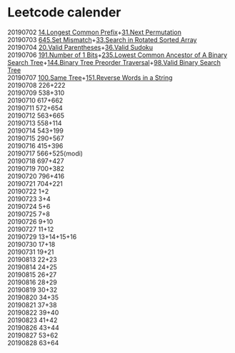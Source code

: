 # Leetcode calender
20190702 [14.Longest Common Prefix](https://github.com/steamed-stuffed-bread/Leetcode-calender/blob/master/14_longest_common_prefix.py)+[31.Next Permutation](https://github.com/steamed-stuffed-bread/Leetcode-calender/blob/master/31_next_permutation.py)  
20190703 [645.Set Mismatch](https://github.com/steamed-stuffed-bread/Leetcode-calender/blob/master/645_set_mismatch.py)+[33.Search in Rotated Sorted Array](https://github.com/steamed-stuffed-bread/Leetcode-calender/blob/master/33_search_in_rotated_sorted_array.py)  
20190704 [20.Valid Parentheses](https://github.com/steamed-stuffed-bread/Leetcode-calender/blob/master/20_valid_parentheses.py)+[36.Valid Sudoku](https://github.com/steamed-stuffed-bread/Leetcode-calender/blob/master/36_valid_sudoku.py)  
20190706 [191.Number of 1 Bits](https://github.com/steamed-stuffed-bread/Leetcode-calender/blob/master/191_number_of_1_bits.py)+[235.Lowest Common Ancestor of A Binary Search Tree](https://github.com/steamed-stuffed-bread/Leetcode-calender/blob/master/235_lowest_common_ancestor_of_a_binary_search_tree.py)+[144.Binary Tree Preorder Traversal](https://github.com/steamed-stuffed-bread/Leetcode-calender/blob/master/144_binary_tree_preorder_traversal.py)+[98.Valid Binary Search Tree](https://github.com/steamed-stuffed-bread/Leetcode-calender/blob/master/98_valid_binary_search_tree.py)  
20190707 [100.Same Tree](https://github.com/steamed-stuffed-bread/Leetcode-calender/blob/master/100_same_tree.py)+[151.Reverse Words in a String](https://github.com/steamed-stuffed-bread/Leetcode-calender/blob/master/151_reverse_words_in_a_string.py)  
20190708 226+222  
20190709 538+310  
20190710 617+662  
20190711 572+654  
20190712 563+665  
20190713 558+114  
20190714 543+199  
20190715 290+567  
20190716 415+396  
20190717 566+525(modi)  
20190718 697+427  
20190719 700+382  
20190720 796+416  
20190721 704+221  
20190722 1+2  
20190723 3+4  
20190724 5+6  
20190725 7+8  
20190726 9+10  
20190727 11+12  
20190729 13+14+15+16  
20190730 17+18  
20190731 19+21  
20190813 22+23  
20190814 24+25  
20190815 26+27  
20190816 28+29  
20190819 30+32  
20190820 34+35  
20190821 37+38  
20190822 39+40  
20190823 41+42  
20190826 43+44  
20190827 53+62  
20190828 63+64
